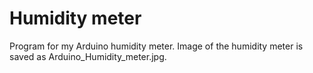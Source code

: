 # Humidity meter
Program for my Arduino humidity meter. Image of the humidity meter is saved as Arduino_Humidity_meter.jpg.
